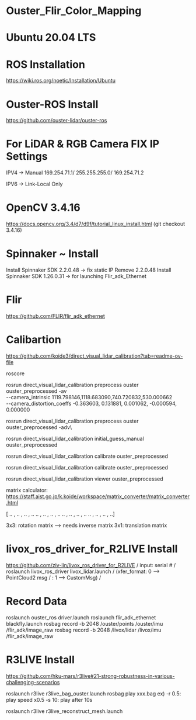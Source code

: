 # Ouster_Flir_Color_Mapping
# Ubuntu 20.04 LTS

# ROS Installation
https://wiki.ros.org/noetic/Installation/Ubuntu

# Ouster-ROS Install
https://github.com/ouster-lidar/ouster-ros

# For LiDAR & RGB Camera FIX IP Settings
IPV4 -> Manual 
169.254.71.1/ 255.255.255.0/ 169.254.71.2

IPV6 -> Link-Local Only

# OpenCV 3.4.16
https://docs.opencv.org/3.4/d7/d9f/tutorial_linux_install.html
(git checkout 3.4.16)

# Spinnaker ~ Install
Install Spinnaker SDK 2.2.0.48 -> fix static IP
Remove 2.2.0.48
Install Spinnaker SDK 1.26.0.31 -> for launching Flir_adk_Ethernet

# Flir 
https://github.com/FLIR/flir_adk_ethernet

# Calibartion
https://github.com/koide3/direct_visual_lidar_calibration?tab=readme-ov-file

roscore

rosrun direct_visual_lidar_calibration preprocess ouster ouster_preprocessed -av\
  --camera_intrinsic 1119.798146,1118.683090,740.720832,530.000662 \
  --camera_distortion_coeffs -0.363603, 0.131881, 0.001062, -0.000594, 0.000000

rosrun direct_visual_lidar_calibration preprocess ouster ouster_preprocessed -adv\

rosrun direct_visual_lidar_calibration initial_guess_manual ouster_preprocessed

rosrun direct_visual_lidar_calibration calibrate ouster_preprocessed

rosrun direct_visual_lidar_calibration calibrate ouster_preprocessed

rosrun direct_visual_lidar_calibration viewer ouster_preprocessed

matrix calculator: https://staff.aist.go.jp/k.koide/workspace/matrix_converter/matrix_converter.html

[ .. , .. , .. , ..
  .. , .. , .. , ..
  .. , .. , .. , ..
  .. , .. , .. , ..]

  3x3: rotation matrix --> needs inverse matrix
  3x1: translation matrix

# livox_ros_driver_for_R2LIVE Install
https://github.com/ziv-lin/livox_ros_driver_for_R2LIVE /
input: serial # /
roslaunch livox_ros_driver livox_lidar.launch /
(xfer_format: 0 --> PointCloud2 msg /
            : 1 --> CustomMsg) /

# Record Data
roslaunch ouster_ros driver.launch
roslaunch flir_adk_ethernet blackfly.launch
rosbag record -b 2048 /ouster/points /ouster/imu /flir_adk/image_raw
rosbag record -b 2048 /livox/lidar /livox/imu /flir_adk/image_raw

# R3LIVE Install
https://github.com/hku-mars/r3live#21-strong-robustness-in-various-challenging-scenarios

roslaunch r3live r3live_bag_ouster.launch
rosbag play xxx.bag 
ex) 
 -r 0.5: play speed x0.5
 -s 10: play after 10s

roslaunch r3live r3live_reconstruct_mesh.launch
